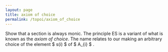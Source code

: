 ```yaml
---
layout: page
title: axiom of choice
permalink: /topoi/axiom_of_choice
---
```

Show that a section is always monic. The principle ES is a variant of what is known as the _axiom of choice_. The name relates to our making an arbitrary choice of the element $ s(i) $ of $ A_{i} $ .
